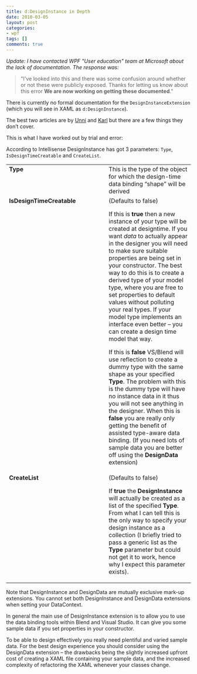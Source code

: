 ```yaml
---
title: d:DesignInstance in Depth
date: 2010-03-05
layout: post
categories:
- wpf
tags: []
comments: true
---
```


_Update: I have contacted WPF "User education" team at Microsoft about the lack of documentation. The response was:_ 

> "I've looked into this and there was some confusion around whether or not these were publicly exposed. Thanks for letting us know about this error **We are now working on getting these documented**."

There is currently no formal documentation for the `DesignInstanceExtension` (which you will see in XAML as `d:DesignInstance`).

The best two articles are by [Unni](http://blogs.msdn.com/unnir/archive/2009/07/12/introducing-sample-data-for-developers.aspx) and [Karl](http://karlshifflett.wordpress.com/2009/10/28/ddesigninstance-ddesigndata-in-visual-studio-2010-beta2/) but there are a few things they don’t cover.

This is what I have worked out by trial and error:

According to Intellisense DesignInstance has got 3 parameters: `Type`, `IsDesignTimeCreatable` and `CreateList`.

<table border="0" cellspacing="0" cellpadding="2">
<tbody>
<tr>
<td width="400" valign="top"><strong>Type</strong></td>
<td width="400" valign="top">This is the type of the object for which the design-time data binding “shape” will be derived</td>
</tr>
<tr>
<td width="400" valign="top"><strong>IsDesignTimeCreatable</strong></td>
<td width="400" valign="top">(Defaults to false)

If this is <strong>true</strong> then a new instance of your type will be created at designtime. If you want <em>data</em> to actually appear in the designer you will need to make sure suitable properties are being set in your constructor. The best way to do this is to create a derived type of your model type, where you are free to set properties to default values without polluting your real types. If your model type implements an interface even better – you can create a design time model that way.

If this is <strong>false</strong> VS/Blend will use reflection to create a dummy type with the same shape as your specified <strong>Type</strong>. The problem with this is the dummy type will have no instance data in it thus you will not see anything in the designer. When this is <strong>false</strong> you are really only getting the benefit of assisted type-aware data binding. (If you need lots of sample data you are better off using the <strong>DesignData</strong> extension)</td>
</tr>
<tr>
<td width="400" valign="top"><strong>CreateList</strong></td>
<td width="400" valign="top">(Defaults to false)

If <strong>true</strong> the <strong>DesignInstance</strong> will actually be created as a list of the specified <strong>Type</strong>. From what I can tell this is the only way to specify your design instance as a collection (I briefly tried to pass a generic list as the <strong>Type</strong> parameter but could not get it to work, hence why I expect this parameter exists).</td>
</tr>
</tbody></table>
Note that DesignInstance and DesignData are mutually exclusive mark-up extensions. You cannot set both DesignInstance and DesignData extensions when setting your DataContext.

In general the main use of DesignInstance extension is to allow you to use the data binding tools within Blend and Visual Studio. It can give you some sample data if you set properties in your constructor.

To be able to design effectively you really need plentiful and varied sample data. For the best design experience you should consider using the DesignData extension – the drawbacks being the slightly increased upfront cost of creating a XAML file containing your sample data, and the increased complexity of refactoring the XAML whenever your classes change.